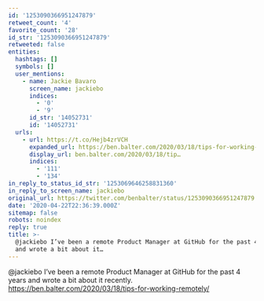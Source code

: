 ```yaml
---
id: '1253090366951247879'
retweet_count: '4'
favorite_count: '28'
id_str: '1253090366951247879'
retweeted: false
entities:
  hashtags: []
  symbols: []
  user_mentions:
    - name: Jackie Bavaro
      screen_name: jackiebo
      indices:
        - '0'
        - '9'
      id_str: '14052731'
      id: '14052731'
  urls:
    - url: https://t.co/Hejb4zrVCH
      expanded_url: https://ben.balter.com/2020/03/18/tips-for-working-remotely/
      display_url: ben.balter.com/2020/03/18/tip…
      indices:
        - '111'
        - '134'
in_reply_to_status_id_str: '1253069646258831360'
in_reply_to_screen_name: jackiebo
original_url: https://twitter.com/benbalter/status/1253090366951247879
date: '2020-04-22T22:36:39.000Z'
sitemap: false
robots: noindex
reply: true
title: >-
  @jackiebo I’ve been a remote Product Manager at GitHub for the past 4 years
  and wrote a bit about it…
---
```


@jackiebo I’ve been a remote Product Manager at GitHub for the past 4 years and wrote a bit about it recently. https://ben.balter.com/2020/03/18/tips-for-working-remotely/